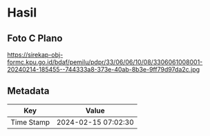 # Hasil

## Foto C Plano

https://sirekap-obj-formc.kpu.go.id/bdaf/pemilu/pdpr/33/06/06/10/08/3306061008001-20240214-185455--744333a8-373e-40ab-8b3e-9ff79d97da2c.jpg


## Metadata

| Key        | Value               |
| ---------- | ------------------- |
| Time Stamp | 2024-02-15 07:02:30 |



